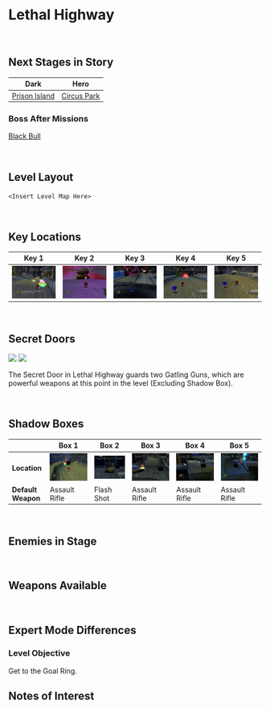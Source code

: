 # Lethal Highway

<br />

## Next Stages in Story
|Dark|Hero|
|--|--|
|[Prison Island](../PrisonIsland)|[Circus Park](../CircusPark)|

### Boss After Missions
[Black Bull](../Bosses/BlackBull)

<br />

## Level Layout
```
<Insert Level Map Here>
```

<br />

## Key Locations
|Key 1|Key 2|Key 3|Key 4|Key 5|
|--|--|--|--|--|
|[ ![](../img/LethalHighway/LethalHighway-Key1.png) ](../img/LethalHighway/LethalHighway-Key1.png)|[ ![](../img/LethalHighway/LethalHighway-Key2.png) ](../img/LethalHighway/LethalHighway-Key2.png)|[ ![](../img/LethalHighway/LethalHighway-Key3.png) ](../img/LethalHighway/LethalHighway-Key3.png)|[ ![](../img/LethalHighway/LethalHighway-Key4.png) ](../img/LethalHighway/LethalHighway-Key4.png)|[ ![](../img/LethalHighway/LethalHighway-Key5.png) ](../img/LethalHighway/LethalHighway-Key5.png)|

<br />

## Secret Doors
<!--Working space is 830 pixels. Need some extra pixels for spacing.-->
<p>
	<a href="../../img/LethalHighway/LethalHighway-SecretDoor.png"><img src="../../img/LethalHighway/LethalHighway-SecretDoor.png" width="410" /></a>
	<a href="../../img/LethalHighway/LethalHighway-SecretDoorItems.png"><img src="../../img/LethalHighway/LethalHighway-SecretDoorItems.png" width="410" /></a>
</p>

The Secret Door in Lethal Highway guards two Gatling Guns, which are powerful weapons at this point in the level (Excluding Shadow Box).

<br />


## Shadow Boxes
| |Box 1|Box 2|Box 3|Box 4|Box 5|
|-|-|-|-|-|-|
|__Location__|[ ![](../img/LethalHighway/LethalHighway-SpecialWeaponsContainer1.png) ](../img/LethalHighway/LethalHighway-SpecialWeaponsContainer1.png)|[ ![](../img/LethalHighway/LethalHighway-SpecialWeaponsContainer2.png) ](../img/LethalHighway/LethalHighway-SpecialWeaponsContainer2.png)|[ ![](../img/LethalHighway/LethalHighway-SpecialWeaponsContainer3.png) ](../img/LethalHighway/LethalHighway-SpecialWeaponsContainer3.png)|[ ![](../img/LethalHighway/LethalHighway-SpecialWeaponsContainer4.png) ](../img/LethalHighway/LethalHighway-SpecialWeaponsContainer4.png)|[ ![](../img/LethalHighway/LethalHighway-SpecialWeaponsContainer5.png) ](../img/LethalHighway/LethalHighway-SpecialWeaponsContainer5.png)|
|__Default Weapon__|Assault Rifle|Flash Shot|Assault Rifle|Assault Rifle|Assault Rifle|

<br />

## Enemies in Stage

<br />

## Weapons Available

<br />

## Expert Mode Differences

### Level Objective
Get to the Goal Ring.

## Notes of Interest

<br />